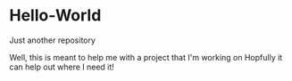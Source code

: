 # Hello-World
Just another repository


Well, this is meant to help me with a project that I'm working on
Hopfully it can help out where I need it!

